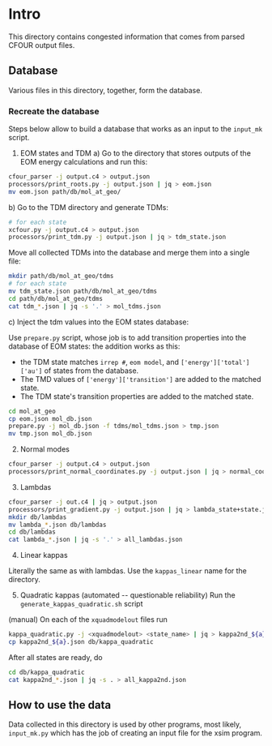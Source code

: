 # Intro
This directory contains congested information that comes from parsed CFOUR 
output files. 

## Database
Various files in this directory, together, form the database.

### Recreate the database
Steps below allow to build a database that works as an input to the `input_mk`
script.

1. EOM states and TDM
a) Go to the directory that stores outputs of the EOM energy calculations and
run this:
```bash
cfour_parser -j output.c4 > output.json
processors/print_roots.py -j output.json | jq > eom.json
mv eom.json path/db/mol_at_geo/
```

b) Go to the TDM directory and generate TDMs:
```bash
# for each state
xcfour.py -j output.c4 > output.json
processors/print_tdm.py -j output.json | jq > tdm_state.json
```
Move all collected TDMs into the database and merge them into a single file:
```bash
mkdir path/db/mol_at_geo/tdms
# for each state
mv tdm_state.json path/db/mol_at_geo/tdms
cd path/db/mol_at_geo/tdms
cat tdm_*.json | jq -s '.' > mol_tdms.json
```

c) Inject the tdm values into the EOM states database:

Use `prepare.py` script, whose job is to add transition properties into the
database of EOM states: the addition works as this: 
- the TDM state matches `irrep #`, `eom model`, and `['energy']['total']['au']`
  of states from the database.
- The TMD values of `['energy']['transition']` are added to the matched state.
- The TDM state's transition properties are added to the matched state.

```bash
cd mol_at_geo
cp eom.json mol_db.json
prepare.py -j mol_db.json -f tdms/mol_tdms.json > tmp.json
mv tmp.json mol_db.json
```

2. Normal modes
```bash
cfour_parser -j output.c4 > output.json
processors/print_normal_coordinates.py -j output.json | jq > normal_coordinates.json
```

3. Lambdas 
```bash
cfour_parser -j out.c4 | jq > output.json
processors/print_gradient.py -j output.json | jq > lambda_state+state.json
mkdir db/lambdas
mv lambda_*.json db/lambdas
cd db/lambdas 
cat lambda_*.json | jq -s '.' > all_lambdas.json
```

4. Linear kappas

Literally the same as with lambdas. Use the `kappas_linear` name for the
directory.

5. Quadratic kappas
(automated -- questionable reliability)
Run the `generate_kappas_quadratic.sh` script 

(manual)
On each of the `xquadmodelout` files run 
```bash
kappa_quadratic.py -j <xquadmodelout> <state_name> | jq > kappa2nd_${a}.json
cp kappa2nd_${a}.json db/kappa_quadratic
```
After all states are ready, do
```bash
cd db/kappa_quadratic
cat kappa2nd_*.json | jq -s . > all_kappa2nd.json
```

## How to use the data
Data collected in this directory is used by other programs, most likely,
`input_mk.py` which has the job of creating an input file for the xsim program.
